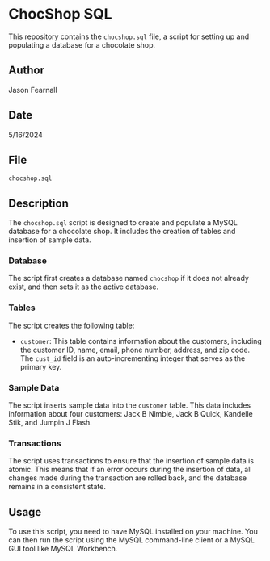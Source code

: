 # ChocShop SQL

This repository contains the `chocshop.sql` file, a script for setting up and populating a database for a chocolate shop.

## Author
Jason Fearnall

## Date
5/16/2024

## File
`chocshop.sql`

## Description

The `chocshop.sql` script is designed to create and populate a MySQL database for a chocolate shop. It includes the creation of tables and insertion of sample data.

### Database

The script first creates a database named `chocshop` if it does not already exist, and then sets it as the active database.

### Tables

The script creates the following table:

- `customer`: This table contains information about the customers, including the customer ID, name, email, phone number, address, and zip code. The `cust_id` field is an auto-incrementing integer that serves as the primary key.

### Sample Data

The script inserts sample data into the `customer` table. This data includes information about four customers: Jack B Nimble, Jack B Quick, Kandelle Stik, and Jumpin J Flash.

### Transactions

The script uses transactions to ensure that the insertion of sample data is atomic. This means that if an error occurs during the insertion of data, all changes made during the transaction are rolled back, and the database remains in a consistent state.

## Usage

To use this script, you need to have MySQL installed on your machine. You can then run the script using the MySQL command-line client or a MySQL GUI tool like MySQL Workbench.
